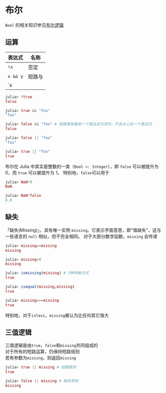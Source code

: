 # 布尔
`Bool` 的相关知识参见[布尔逻辑](../knowledge/bool_logic.md)

## 运算
| 表达式 | 名称 |
| --- | --- |
| `!x` | 否定 |
| `x && y` | 短路与 |
| `x || y` | 短路或 |

```jl
julia> !true
false

julia> true && "foo"
"foo"

julia> false && "foo" # 短路意味着前一个表达式为否时，不会关心后一个表达式
false

julia> false || "foo"
"foo"

julia> true || "foo"
true
```

布尔在 Julia 中其实是整数的一类（`Bool <: Integer`），即 `false` 可以被提升为 0，而 `true` 可以被提升为 1。
特别地，`false`可以用于
```jl
julia> NaN*0
NaN

julia> NaN*false
0.0
```

## 缺失
「缺失(Missing)」，具有唯一实例 `missing`。它表示字面意思，即“值缺失”，这与一些语言的 `null` 相似，但不完全相同。
对于大部分数学函数，`missing` 会传递
```jl
julia> missing==missing
missing

julia> missing+8
missing

julia> ismissing(missing) # 3种判断方式
true

julia> isequal(missing,missing)
true

julia> missing===missing
true
```

特别地，对于`isless`，`missing`被认为比任何其它值大

## 三值逻辑
三值逻辑是由`true`，`false`和`missing`共同组成的\
对于所有的短路运算，仍保持短路规则\
若有参数为`missing`，则返回`missing`
```jl
julia> true || missing # 短路原则
true

julia> false || missing # 缺失原则
missing
```

